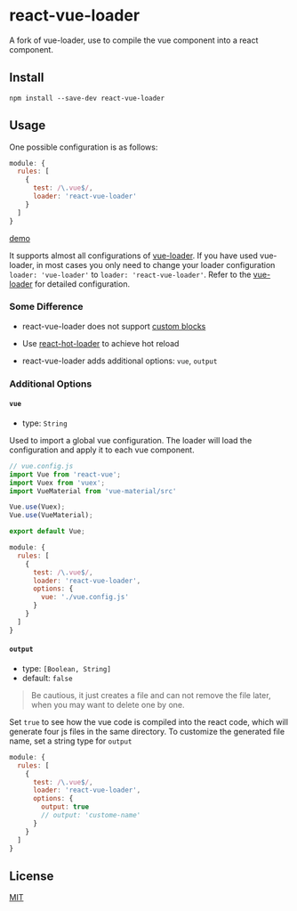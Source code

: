 # react-vue-loader 

A fork of vue-loader, use to compile the vue component into a react component.

## Install
```
npm install --save-dev react-vue-loader
```

## Usage
One possible configuration is as follows:
```javascript
module: {
  rules: [
    {
      test: /\.vue$/,
      loader: 'react-vue-loader'
    }
  ]
}
```
[demo](https://github.com/SmallComfort/react-vue-demo)

It supports almost all configurations of [vue-loader](https://vue-loader.vuejs.org). If you have used vue-loader, in most cases you only need to change your loader configuration ```loader: 'vue-loader'``` to ```loader: 'react-vue-loader'```. Refer to the [vue-loader](https://vue-loader.vuejs.org) for detailed configuration.

### Some Difference

* react-vue-loader does not support [custom blocks](https://vue-loader.vuejs.org/en/configurations/custom-blocks.html)

* Use [react-hot-loader](https://github.com/gaearon/react-hot-loader) to achieve hot reload

* react-vue-loader adds additional options: ```vue```, ```output```


### Additional Options

#### ```vue```
* type: ```String```

Used to import a global vue configuration. The loader will load the configuration and apply it to each vue component.

```javascript
// vue.config.js
import Vue from 'react-vue';
import Vuex from 'vuex';
import VueMaterial from 'vue-material/src'

Vue.use(Vuex);
Vue.use(VueMaterial);

export default Vue;
```

```javascript
module: {
  rules: [
    {
      test: /\.vue$/,
      loader: 'react-vue-loader',
      options: {
        vue: './vue.config.js'
      }
    }
  ]
}
```

#### ```output```
* type: ```[Boolean, String]```
* default: ```false```

> Be cautious, it just creates a file and can not remove the file later, when you may want to delete one by one.

Set ```true``` to see how the vue code is compiled into the react code, which will generate four js files in the same directory. To customize the generated file name, set a string type for ```output```

```javascript
module: {
  rules: [
    {
      test: /\.vue$/,
      loader: 'react-vue-loader',
      options: {
        output: true
        // output: 'custome-name'
      }
    }
  ]
}
```


## License

[MIT](http://opensource.org/licenses/MIT)
